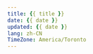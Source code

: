 ```yaml
---
title: {{ title }}
date: {{ date }}
updated: {{ date }}
lang: zh-CN
TimeZone: America/Toronto
---
```

